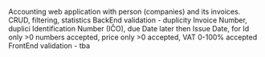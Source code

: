 Accounting web application with person (companies) and its invoices. CRUD, filtering, statistics
BackEnd validation - duplicity Invoice Number, duplici Identification Number (IČO), due Date later then Issue Date, for Id only >0 numbers accepted, price only >0 accepted, VAT 0-100% accepted
FrontEnd validation - tba
